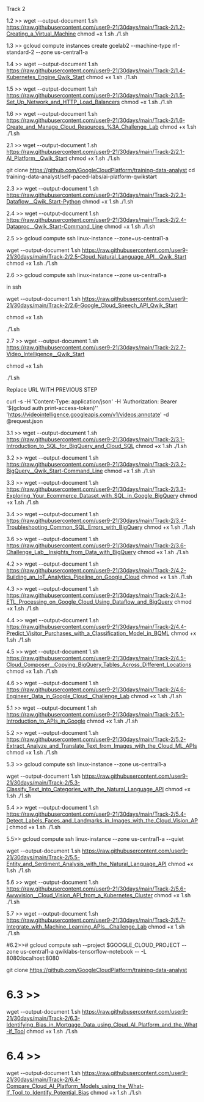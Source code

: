 Track 2


1.2 >>
wget --output-document 1.sh https://raw.githubusercontent.com/user9-21/30days/main/Track-2/1.2-Creating_a_Virtual_Machine
chmod +x 1.sh
./1.sh


1.3 >>
gcloud compute instances create gcelab2 --machine-type n1-standard-2 --zone us-central1-a 

1.4 >>
wget --output-document 1.sh https://raw.githubusercontent.com/user9-21/30days/main/Track-2/1.4-Kubernetes_Engine_Qwik_Start
chmod +x 1.sh
./1.sh


1.5 >>
wget --output-document 1.sh https://raw.githubusercontent.com/user9-21/30days/main/Track-2/1.5-Set_Up_Network_and_HTTP_Load_Balancers
chmod +x 1.sh
./1.sh


1.6 >>
wget --output-document 1.sh https://raw.githubusercontent.com/user9-21/30days/main/Track-2/1.6-Create_and_Manage_Cloud_Resources_%3A_Challenge_Lab
chmod +x 1.sh
./1.sh


2.1 >>
wget --output-document 1.sh https://raw.githubusercontent.com/user9-21/30days/main/Track-2/2.1-AI_Platform__Qwik_Start
chmod +x 1.sh
./1.sh

git clone https://github.com/GoogleCloudPlatform/training-data-analyst
cd training-data-analyst/self-paced-labs/ai-platform-qwikstart

2.3 >>
wget --output-document 1.sh https://raw.githubusercontent.com/user9-21/30days/main/Track-2/2.3-Dataflow__Qwik_Start-Python
chmod +x 1.sh
./1.sh


2.4 >>
wget --output-document 1.sh https://raw.githubusercontent.com/user9-21/30days/main/Track-2/2.4-Dataproc__Qwik_Start-Command_Line
chmod +x 1.sh
./1.sh


2.5 >>
gcloud compute ssh linux-instance --zone=us-central1-a 

wget --output-document 1.sh https://raw.githubusercontent.com/user9-21/30days/main/Track-2/2.5-Cloud_Natural_Language_API__Qwik_Start
chmod +x 1.sh
./1.sh

2.6 >>
gcloud compute ssh linux-instance --zone us-central1-a

in ssh

wget --output-document 1.sh https://raw.githubusercontent.com/user9-21/30days/main/Track-2/2.6-Google_Cloud_Speech_API_Qwik_Start

chmod +x 1.sh

./1.sh


2.7 >>
wget --output-document 1.sh https://raw.githubusercontent.com/user9-21/30days/main/Track-2/2.7-Video_Intelligence__Qwik_Start

chmod +x 1.sh

./1.sh


 Replace URL WITH PREVIOUS STEP

curl -s -H 'Content-Type: application/json' -H 'Authorization: Bearer '$(gcloud auth print-access-token)'' 'https://videointelligence.googleapis.com/v1/videos:annotate' -d @request.json

3.1 >>
wget --output-document 1.sh https://raw.githubusercontent.com/user9-21/30days/main/Track-2/3.1-Introduction_to_SQL_for_BigQuery_and_Cloud_SQL
chmod +x 1.sh
./1.sh


3.2 >>
wget --output-document 1.sh https://raw.githubusercontent.com/user9-21/30days/main/Track-2/3.2-BigQuery__Qwik_Start-Command_Line
chmod +x 1.sh
./1.sh


3.3 >>
wget --output-document 1.sh https://raw.githubusercontent.com/user9-21/30days/main/Track-2/3.3-Exploring_Your_Ecommerce_Dataset_with_SQL_in_Google_BigQuery
chmod +x 1.sh
./1.sh

3.4 >>
wget --output-document 1.sh https://raw.githubusercontent.com/user9-21/30days/main/Track-2/3.4-Troubleshooting_Common_SQL_Errors_with_BigQuery
chmod +x 1.sh
./1.sh

3.6 >>
wget --output-document 1.sh https://raw.githubusercontent.com/user9-21/30days/main/Track-2/3.6-Challenge_Lab__Insights_from_Data_with_BigQuery
chmod +x 1.sh
./1.sh


4.2 >>
wget --output-document 1.sh https://raw.githubusercontent.com/user9-21/30days/main/Track-2/4.2-Building_an_IoT_Analytics_Pipeline_on_Google_Cloud
chmod +x 1.sh
./1.sh


4.3 >>
wget --output-document 1.sh https://raw.githubusercontent.com/user9-21/30days/main/Track-2/4.3-ETL_Processing_on_Google_Cloud_Using_Dataflow_and_BigQuery
chmod +x 1.sh
./1.sh

4.4 >>
wget --output-document 1.sh https://raw.githubusercontent.com/user9-21/30days/main/Track-2/4.4-Predict_Visitor_Purchases_with_a_Classification_Model_in_BQML
chmod +x 1.sh
./1.sh

4.5 >>
wget --output-document 1.sh https://raw.githubusercontent.com/user9-21/30days/main/Track-2/4.5-Cloud_Composer__Copying_BigQuery_Tables_Across_Different_Locations
chmod +x 1.sh
./1.sh

4.6 >>
wget --output-document 1.sh https://raw.githubusercontent.com/user9-21/30days/main/Track-2/4.6-Engineer_Data_in_Google_Cloud__Challenge_Lab
chmod +x 1.sh
./1.sh

5.1 >>
wget --output-document 1.sh https://raw.githubusercontent.com/user9-21/30days/main/Track-2/5.1-Introduction_to_APIs_in_Google
chmod +x 1.sh
./1.sh

5.2 >>
wget --output-document 1.sh https://raw.githubusercontent.com/user9-21/30days/main/Track-2/5.2-Extract_Analyze_and_Translate_Text_from_Images_with_the_Cloud_ML_APIs
chmod +x 1.sh
./1.sh

5.3 >>
gcloud compute ssh linux-instance --zone us-central1-a

wget --output-document 1.sh https://raw.githubusercontent.com/user9-21/30days/main/Track-2/5.3-Classify_Text_into_Categories_with_the_Natural_Language_API
chmod +x 1.sh
./1.sh


5.4 >>
wget --output-document 1.sh https://raw.githubusercontent.com/user9-21/30days/main/Track-2/5.4-Detect_Labels_Faces_and_Landmarks_in_Images_with_the_Cloud_Vision_API
chmod +x 1.sh
./1.sh

5.5>>
gcloud compute ssh linux-instance --zone us-central1-a  --quiet

wget --output-document 1.sh https://raw.githubusercontent.com/user9-21/30days/main/Track-2/5.5-Entity_and_Sentiment_Analysis_with_the_Natural_Language_API
chmod +x 1.sh
./1.sh

5.6 >>
wget --output-document 1.sh https://raw.githubusercontent.com/user9-21/30days/main/Track-2/5.6-Awwvision__Cloud_Vision_API_from_a_Kubernetes_Cluster
chmod +x 1.sh
./1.sh

5.7 >>
wget --output-document 1.sh https://raw.githubusercontent.com/user9-21/30days/main/Track-2/5.7-Integrate_with_Machine_Learning_APIs__Challenge_Lab
chmod +x 1.sh
./1.sh

#6.2>>#
gcloud compute ssh --project $GOOGLE_CLOUD_PROJECT   --zone us-central1-a  qwiklabs-tensorflow-notebook -- -L 8080:localhost:8080


git clone https://github.com/GoogleCloudPlatform/training-data-analyst


# 6.3 >>
wget --output-document 1.sh https://raw.githubusercontent.com/user9-21/30days/main/Track-2/6.3-Identifying_Bias_in_Mortgage_Data_using_Cloud_AI_Platform_and_the_What-if_Tool
chmod +x 1.sh
./1.sh


# 6.4 >>
wget --output-document 1.sh https://raw.githubusercontent.com/user9-21/30days/main/Track-2/6.4-Compare_Cloud_AI_Platform_Models_using_the_What-If_Tool_to_Identify_Potential_Bias
chmod +x 1.sh
./1.sh
